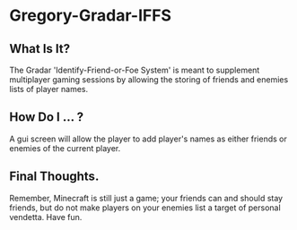 # Gregory-Gradar-IFFS

## What Is It?
The Gradar 'Identify-Friend-or-Foe System' is meant to supplement multiplayer gaming
sessions by allowing the storing of friends and enemies lists of player names.

## How Do I ... ?
A gui screen will allow the player to add player's names as either friends or enemies
of the current player.

## Final Thoughts.
Remember, Minecraft is still just a game; your friends can and should stay friends,
but do not make players on your enemies list a target of personal vendetta. Have fun.
